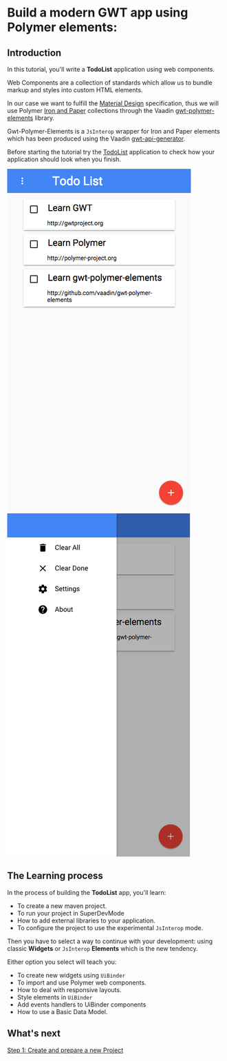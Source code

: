 # Build a modern GWT app using Polymer elements:

## Introduction

In this tutorial, you'll write a **TodoList** application using web components.

Web Components are a collection of standards which allow us to bundle markup and styles into custom HTML elements.

In our case we want to fulfill the [Material Design](http://www.google.es/design/spec/material-design/introduction.html) specification, thus we will use Polymer [Iron and Paper](https://elements.polymer-project.org/) collections through the Vaadin [gwt-polymer-elements](https://github.com/vaadin/gwt-polymer-elements) library.

Gwt-Polymer-Elements is a `JsInterop` wrapper for Iron and Paper elements which has been produced using the Vaadin [gwt-api-generator](https://github.com/vaadin/gwt-api-generator).

Before starting the tutorial try the [TodoList][1] application to check how your application should look when you finish.

[<img class='polymer-tutorial-mobile' src='images/todo-list-01.png'>
 <img class='polymer-tutorial-mobile' src='images/todo-list-02.png'>][1]

[1]: http://manolo.github.io/gwt-polymer-todo-list/demo/TodoListWidgets.html

## The Learning process

In the process of building the **TodoList** app, you'll learn:

* To create a new maven project.
* To run your project in SuperDevMode
* How to add external libraries to your application.
* To configure the project to use the experimental `JsInterop` mode.

Then you have to select a way to continue with your development: using classic **Widgets** or  `JsInterop` **Elements** which is the new tendency.

Either option you select will teach you:

* To create new widgets using `UiBinder`
* To import and use Polymer web components.
* How to deal with responsive layouts.
* Style elements in `UiBinder`
* Add events handlers to UiBinder components
* How to use a Basic Data Model.

## What's next

[Step 1: Create and prepare a new Project](create.html)
